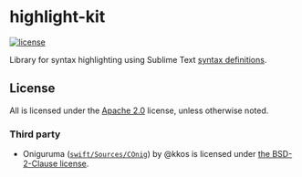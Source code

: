 # highlight-kit

[![license](https://img.shields.io/badge/license-Apache--2.0-blue)][license]

Library for syntax highlighting using Sublime Text [syntax definitions][syntax-definitions].

[syntax-definitions]: https://www.sublimetext.com/docs/3/syntax.html "Sublime Text - Syntax Definitions"


## License

All is licensed under the [Apache 2.0][license] license, unless otherwise noted.

### Third party

* Oniguruma ([`swift/Sources/COnig`](./swift/Sources/COnig)) by @kkos is licensed under [the BSD-2-Clause license](./swift/Sources/COnig/LICENSE).

[license]: ./LICENSE "Apache 2.0"
